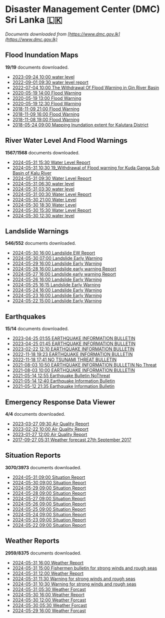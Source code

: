 # Disaster Management Center (DMC) Sri Lanka :sri_lanka:

*Documents downloaded from [https://www.dmc.gov.lk](https://www.dmc.gov.lk)*

## Flood Inundation Maps

**19/19** documents downloaded.

* [2023-09-24 10:00 water level](data/flood-inundation-maps/20230924.1000.water-level.pdf)
* [2022-09-01 09:30 water level report](data/flood-inundation-maps/20220901.0930.water-level-report.pdf)
* [2022-07-04 10:00 The Withdrawal Of Flood Warning in Gin River Basin](data/flood-inundation-maps/20220704.1000.the-withdrawal-of-flood-warning-in-gin-river-basin.pdf)
* [2020-05-19 14:00 Flood Warning](data/flood-inundation-maps/20200519.1400.flood-warning.pdf)
* [2020-05-19 13:00 Flood Warning](data/flood-inundation-maps/20200519.1300.flood-warning.pdf)
* [2020-05-19 12:30 Flood Warning](data/flood-inundation-maps/20200519.1230.flood-warning.pdf)
* [2018-11-09 21:00 Flood Warning](data/flood-inundation-maps/20181109.2100.flood-warning.PDF)
* [2018-11-09 16:00 Flood Warning](data/flood-inundation-maps/20181109.1600.flood-warning.PDF)
* [2018-11-08 19:00 Flood Warning](data/flood-inundation-maps/20181108.1900.flood-warning.PDF)
* [2018-05-24 09:00 Mapping Inundation extent for Kalutara District](data/flood-inundation-maps/20180524.0900.mapping-inundation-extent-for-kalutara-district.pdf)

## River Water Level And Flood Warnings

**1567/1568** documents downloaded.

* [2024-05-31 15:30 Water Level Report](data/river-water-level-and-flood-warnings/20240531.1530.water-level-report.pdf)
* [2024-05-31 10:30 19_Withdrawal of Flood warning for Kuda Ganga Sub Basin of Kalu River](data/river-water-level-and-flood-warnings/20240531.1030.19_withdrawal-of-flood-warning-for-kuda-ganga-sub-basin-of-kalu-river.pdf)
* [2024-05-31 09:30 Water Level Report](data/river-water-level-and-flood-warnings/20240531.0930.water-level-report.pdf)
* [2024-05-31 06:30 water level](data/river-water-level-and-flood-warnings/20240531.0630.water-level.pdf)
* [2024-05-31 03:30 water level](data/river-water-level-and-flood-warnings/20240531.0330.water-level.pdf)
* [2024-05-31 00:30 Water Level Report](data/river-water-level-and-flood-warnings/20240531.0030.water-level-report.pdf)
* [2024-05-30 21:00 Water Level](data/river-water-level-and-flood-warnings/20240530.2100.water-level.pdf)
* [2024-05-30 18:30 Water Level](data/river-water-level-and-flood-warnings/20240530.1830.water-level.pdf)
* [2024-05-30 15:30 Water Level Report](data/river-water-level-and-flood-warnings/20240530.1530.water-level-report.pdf)
* [2024-05-30 12:30 water level](data/river-water-level-and-flood-warnings/20240530.1230.water-level.pdf)

## Landslide Warnings

**546/552** documents downloaded.

* [2024-05-30 16:00 Landslide EW Report](data/landslide-warnings/20240530.1600.landslide-ew-report.pdf)
* [2024-05-30 07:00 Landslide Early Warning](data/landslide-warnings/20240530.0700.landslide-early-warning.pdf)
* [2024-05-29 16:00 Landslide Early Warning](data/landslide-warnings/20240529.1600.landslide-early-warning.pdf)
* [2024-05-28 16:00 Landslide early warning Report](data/landslide-warnings/20240528.1600.landslide-early-warning-report.pdf)
* [2024-05-27 16:00 Landslide early warning Report](data/landslide-warnings/20240527.1600.landslide-early-warning-report.pdf)
* [2024-05-26 16:00 Landslide Early Warning](data/landslide-warnings/20240526.1600.landslide-early-warning.pdf)
* [2024-05-25 16:15 Landslide Early Warning](data/landslide-warnings/20240525.1615.landslide-early-warning.pdf)
* [2024-05-24 16:00 Landslide Early Warning](data/landslide-warnings/20240524.1600.landslide-early-warning.pdf)
* [2024-05-23 16:00 Landslide Early Warning](data/landslide-warnings/20240523.1600.landslide-early-warning.pdf)
* [2024-05-22 15:00 Landslide Early Warning](data/landslide-warnings/20240522.1500.landslide-early-warning.pdf)

## Earthquakes

**15/14** documents downloaded.

* [2023-04-25 01:55 EARTHQUAKE INFORMATION BULLETIN](data/earthquakes/20230425.0155.earthquake-information-bulletin.pdf)
* [2023-04-25 01:45 EARTHQUAKE INFORMATION BULLETIN](data/earthquakes/20230425.0145.earthquake-information-bulletin.pdf)
* [2023-02-22 12:10 EARTHQUAKE INFORMATION BULLETIN](data/earthquakes/20230222.1210.earthquake-information-bulletin.pdf)
* [2022-11-18 19:23 EARTHQUAKE INFORMATION BULLETIN](data/earthquakes/20221118.1923.earthquake-information-bulletin.pdf)
* [2022-11-18 17:41 NO TSUNAMI THREAT BULLETIN](data/earthquakes/20221118.1741.no-tsunami-threat-bulletin.pdf)
* [2021-08-03 10:50 EARTHQUAKE INFORMATION BULLETIN No Threat](data/earthquakes/20210803.1050.earthquake-information-bulletin-no-threat.pdf)
* [2021-08-03 10:00 EARTHQUAKE INFORMATION BULLETIN](data/earthquakes/20210803.1000.earthquake-information-bulletin.pdf)
* [2021-05-14 12:55 Earthquake Bulletin NoThreat](data/earthquakes/20210514.1255.earthquake-bulletin-nothreat.pdf)
* [2021-05-14 12:40 Earthquake Information Bulletin](data/earthquakes/20210514.1240.earthquake-information-bulletin.pdf)
* [2021-05-12 21:35 Earthquake Information Bulletin](data/earthquakes/20210512.2135.earthquake-information-bulletin.pdf)

## Emergency Response Data Viewer

**4/4** documents downloaded.

* [2023-03-27 09:30 Air Quality Report](data/emergency-response-data-viewer/20230327.0930.air-quality-report.pdf)
* [2023-02-22 10:00 Air Quality Report](data/emergency-response-data-viewer/20230222.1000.air-quality-report.pdf)
* [2023-01-27 12:00 Air Quality Report](data/emergency-response-data-viewer/20230127.1200.air-quality-report.pdf)
* [2017-09-27 05:31 Weather forecast 27th September 2017](data/emergency-response-data-viewer/20170927.0531.weather-forecast-27th-september-2017.pdf)

## Situation Reports

**3070/3973** documents downloaded.

* [2024-05-31 09:00 Situation Report](data/situation-reports/20240531.0900.situation-report.pdf)
* [2024-05-30 09:00 Situation Report](data/situation-reports/20240530.0900.situation-report.pdf)
* [2024-05-29 09:00 Situation Report](data/situation-reports/20240529.0900.situation-report.pdf)
* [2024-05-28 09:00 Situation Report](data/situation-reports/20240528.0900.situation-report.pdf)
* [2024-05-27 09:00 Situation Report](data/situation-reports/20240527.0900.situation-report.pdf)
* [2024-05-26 09:00 Situation Report](data/situation-reports/20240526.0900.situation-report.pdf)
* [2024-05-25 09:00 Situation Report](data/situation-reports/20240525.0900.situation-report.pdf)
* [2024-05-24 09:00 Situation Report](data/situation-reports/20240524.0900.situation-report.pdf)
* [2024-05-23 09:00 Situation Report](data/situation-reports/20240523.0900.situation-report.pdf)
* [2024-05-22 09:00 Situation Report](data/situation-reports/20240522.0900.situation-report.pdf)

## Weather Reports

**2959/8375** documents downloaded.

* [2024-05-31 16:00 Weather Report](data/weather-reports/20240531.1600.weather-report.pdf)
* [2024-05-31 15:00 Fishermen bulletin for strong winds and rough seas](data/weather-reports/20240531.1500.fishermen-bulletin-for-strong-winds-and-rough-seas.pdf)
* [2024-05-31 12:00 Weather Report](data/weather-reports/20240531.1200.weather-report.pdf)
* [2024-05-31 11:30 Warning for strong winds and rough seas](data/weather-reports/20240531.1130.warning-for-strong-winds-and-rough-seas.pdf)
* [2024-05-31 10:30 Warning for strong winds and rough seas](data/weather-reports/20240531.1030.warning-for-strong-winds-and-rough-seas.pdf)
* [2024-05-31 05:30 Weather Forcast](data/weather-reports/20240531.0530.weather-forcast.pdf)
* [2024-05-30 16:00 Weather Report](data/weather-reports/20240530.1600.weather-report.pdf)
* [2024-05-30 12:00 Weather Forcast](data/weather-reports/20240530.1200.weather-forcast.pdf)
* [2024-05-30 05:30 Weather Forcast](data/weather-reports/20240530.0530.weather-forcast.pdf)
* [2024-05-29 16:00 Weather Forcast](data/weather-reports/20240529.1600.weather-forcast.pdf)
